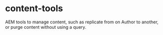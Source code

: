 # content-tools
AEM tools to manage content, such as replicate from on Author to another, or purge content without using a query.

